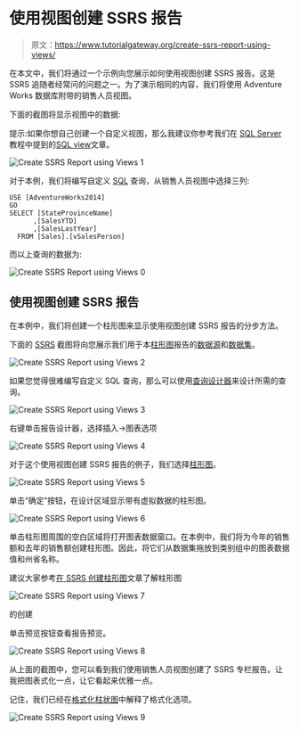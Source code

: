 # 使用视图创建 SSRS 报告

> 原文：<https://www.tutorialgateway.org/create-ssrs-report-using-views/>

在本文中，我们将通过一个示例向您展示如何使用视图创建 SSRS 报告。这是 SSRS 追随者经常问的问题之一。为了演示相同的内容，我们将使用 Adventure Works 数据库附带的销售人员视图。

下面的截图将显示视图中的数据:

提示:如果你想自己创建一个自定义视图，那么我建议你参考我们在 [SQL Server](https://www.tutorialgateway.org/sql/) 教程中提到的[SQL view](https://www.tutorialgateway.org/views-in-sql-server/)文章。

![Create SSRS Report using Views 1](img/8b95e8839facaa857067359989728b1c.png)

对于本例，我们将编写自定义 [SQL](https://www.tutorialgateway.org/sql/) 查询，从销售人员视图中选择三列:

```
USE [AdventureWorks2014]
GO
SELECT [StateProvinceName] 
      ,[SalesYTD]
      ,[SalesLastYear]
  FROM [Sales].[vSalesPerson]
```

而以上查询的数据为:

![Create SSRS Report using Views 0](img/0f461552e39b35e449104b1e755263ae.png)

## 使用视图创建 SSRS 报告

在本例中，我们将创建一个柱形图来显示使用视图创建 SSRS 报告的分步方法。

下面的 [SSRS](https://www.tutorialgateway.org/ssrs/) 截图将向您展示我们用于本[柱形图](https://www.tutorialgateway.org/column-chart-in-ssrs/)报告的[数据源](https://www.tutorialgateway.org/ssrs-shared-data-source/)和[数据集](https://www.tutorialgateway.org/shared-dataset-in-ssrs/)。

![Create SSRS Report using Views 2](img/f4b8e3b40ae93ef824baa6d5a42ff9c5.png)

如果您觉得很难编写自定义 SQL 查询，那么可以使用[查询设计器](https://www.tutorialgateway.org/ssrs-query-designer/)来设计所需的查询。

![Create SSRS Report using Views 3](img/53ee73cf45e071549114ed429edbc656.png)

右键单击报告设计器，选择插入->图表选项

![Create SSRS Report using Views 4](img/ab0cbf363806b01077389b2cb39c3f13.png)

对于这个使用视图创建 SSRS 报告的例子，我们选择[柱形图](https://www.tutorialgateway.org/column-chart-in-ssrs/)。

![Create SSRS Report using Views 5](img/a4f563af04f1d8c8b82f9f103a4a0126.png)

单击“确定”按钮，在设计区域显示带有虚拟数据的柱形图。

![Create SSRS Report using Views 6](img/bb190fbb4fad6e4bc2a6c1fdcc19a183.png)

单击柱形图周围的空白区域将打开图表数据窗口。在本例中，我们将为今年的销售额和去年的销售额创建柱形图。因此，将它们从数据集拖放到类别组中的图表数据值和州省名称。

建议大家参考[在 SSRS 创建柱形图](https://www.tutorialgateway.org/column-chart-in-ssrs/)文章了解柱形图

![Create SSRS Report using Views 7](img/b09e02c5ff5312751af082e31dbf2289.png)

的创建

单击预览按钮查看报告预览。

![Create SSRS Report using Views 8](img/8d87d9e435d51e9f29929692c2741f26.png)

从上面的截图中，您可以看到我们使用销售人员视图创建了 SSRS 专栏报告。让我把图表式化一点，让它看起来优雅一点。

记住，我们已经在[格式化柱状图](https://www.tutorialgateway.org/formatting-column-chart-in-ssrs/)中解释了格式化选项。

![Create SSRS Report using Views 9](img/9b863995acc6a3641f83adc54751c31e.png)